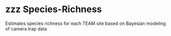 zzz
Species-Richness
================

Estimates species richness for each TEAM site based on Bayesian modeling of camera trap data
